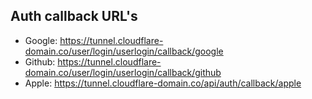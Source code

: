 

## Auth callback URL's

- Google: https://tunnel.cloudflare-domain.co/user/login/userlogin/callback/google
- Github: https://tunnel.cloudflare-domain.co/user/login/userlogin/callback/github
- Apple: https://tunnel.cloudflare-domain.co/api/auth/callback/apple